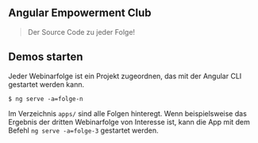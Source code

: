 ## Angular Empowerment Club
> Der Source Code zu jeder Folge!

## Demos starten

Jeder Webinarfolge ist ein Projekt zugeordnen, das mit der Angular CLI gestartet
werden kann.

```shell
$ ng serve -a=folge-n
```

Im Verzeichnis `apps/` sind alle Folgen hinteregt.
Wenn beispielsweise das Ergebnis der dritten Webinarfolge von Interesse ist,
kann die App mit dem Befehl `ng serve -a=folge-3` gestartet werden. 
